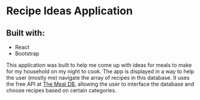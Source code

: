 <h1>Recipe Ideas Application</h1>
<h2>Built with:</h2>
    <ul>
    <li>React</li>
    <li>Bootstrap</li>
    </ul>
<p>
    This application was built to help me come up with ideas for meals to make for my household on my night to cook.
    The app is displayed in a way to help the user (mostly me) navigate the array of recipes in this database. It uses the free API at
    <a href="https://www.themealdb.com/api.php">The Meal DB</a>, allowing the user to interface the database and choose recipes based on certain categories.
</p>
